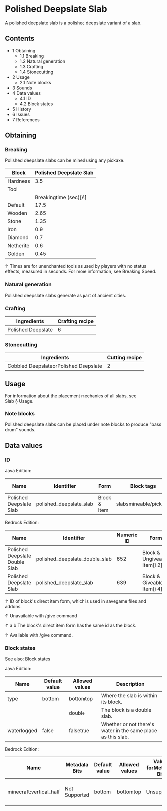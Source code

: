# Polished Deepslate Slab
A polished deepslate slab is a polished deepslate variant of a slab.

## Contents
- 1 Obtaining
	- 1.1 Breaking
	- 1.2 Natural generation
	- 1.3 Crafting
	- 1.4 Stonecutting
- 2 Usage
	- 2.1 Note blocks
- 3 Sounds
- 4 Data values
	- 4.1 ID
	- 4.2 Block states
- 5 History
- 6 Issues
- 7 References

## Obtaining
### Breaking
Polished deepslate slabs can be mined using any pickaxe.

| Block     | Polished Deepslate Slab |
|-----------|-------------------------|
| Hardness  | 3.5                     |
| Tool      |                         |
|           | Breakingtime (sec)[A]   |
| Default   | 17.5                    |
| Wooden    | 2.65                    |
| Stone     | 1.35                    |
| Iron      | 0.9                     |
| Diamond   | 0.7                     |
| Netherite | 0.6                     |
| Golden    | 0.45                    |


↑ Times are for unenchanted tools as used by players with no status effects, measured in seconds. For more information, see Breaking Speed.


### Natural generation
Polished deepslate slabs generate as part of ancient cities.

### Crafting
| Ingredients        | Crafting recipe |
|--------------------|-----------------|
| Polished Deepslate | 6               |

### Stonecutting
| Ingredients                           | Cutting recipe |
|---------------------------------------|----------------|
| Cobbled DeepslateorPolished Deepslate | 2              |

## Usage
For information about the placement mechanics of all slabs, see Slab § Usage.

### Note blocks
Polished deepslate slabs can be placed under note blocks to produce "bass drum" sounds.

## Data values
### ID
Java Edition:

| Name                    | Identifier              | Form         | Block tags            | Item tags | Translation key                         |
|-------------------------|-------------------------|--------------|-----------------------|-----------|-----------------------------------------|
| Polished Deepslate Slab | polished_deepslate_slab | Block & Item | slabsmineable/pickaxe | slabs     | block.minecraft.polished_deepslate_slab |

Bedrock Edition:

| Name                           | Identifier                     | Numeric ID | Form                         | Item ID[i 1]   | Translation key                          |
|--------------------------------|--------------------------------|------------|------------------------------|----------------|------------------------------------------|
| Polished Deepslate Double Slab | polished_deepslate_double_slab | 652        | Block & Ungiveable Item[i 2] | Identical[i 3] | tile.polished_deepslate_double_slab.name |
| Polished Deepslate Slab        | polished_deepslate_slab        | 639        | Block & Giveable Item[i 4]   | Identical[i 3] | tile.polished_deepslate_slab.name        |


↑ ID of block's direct item form, which is used in savegame files and addons.

↑ Unavailable with /give command

↑ a b The block's direct item form has the same id as the block.

↑ Available with /give command.


### Block states
See also: Block states

Java Edition:

| Name        | Default value | Allowed values | Description                                                  |
|-------------|---------------|----------------|--------------------------------------------------------------|
| type        | bottom        | bottomtop      | Where the slab is within its block.                          |
|             |               | double         | The block is a double slab.                                  |
| waterlogged | false         | falsetrue      | Whether or not there's water in the same place as this slab. |

Bedrock Edition:

| Name                    | Metadata Bits | Default value | Allowed values | Values forMetadata Bits | Description                         |
|-------------------------|---------------|---------------|----------------|-------------------------|-------------------------------------|
| minecraft:vertical_half | Not Supported | bottom        | bottomtop      | Unsupported             | Where the slab is within its block. |




